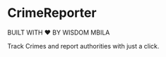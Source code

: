 # CrimeReporter<br>

BUILT WITH ❤️ BY WISDOM MBILA

Track Crimes and report authorities with just a click.

